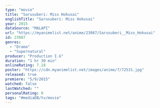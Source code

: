 ```yaml
---
type: "movie"
title: "Sarusuberi: Miss Hokusai"
englishTitle: "Sarusuberi: Miss Hokusai"
year: 2015
dataSource: "MALAPI"
url: "https://myanimelist.net/anime/23987/Sarusuberi__Miss_Hokusai"
id: 23987
genres: 
  - "Drama"
  - "Supernatural"
producer: "Production I.G"
duration: "1 hr 30 min"
onlineRating: 7.18
poster: "https://cdn.myanimelist.net/images/anime/7/72531.jpg"
released: true
premiere: "5/9/2015"
watched: false
lastWatched: ""
personalRating: 0
tags: "#mediaDB/tv/movie"
---
```

